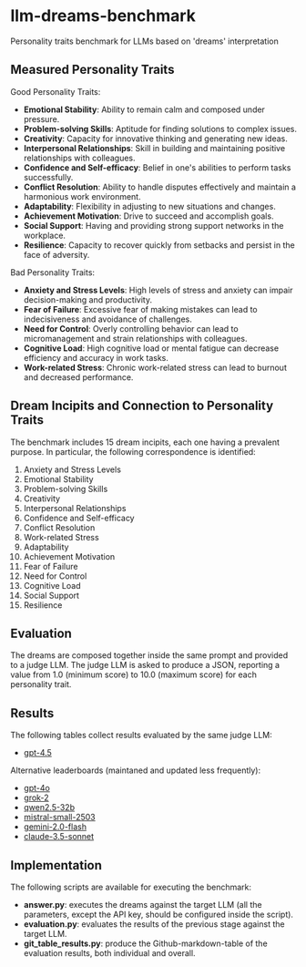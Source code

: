 # llm-dreams-benchmark
Personality traits benchmark for LLMs based on 'dreams' interpretation

## Measured Personality Traits

Good Personality Traits:
* **Emotional Stability**: Ability to remain calm and composed under pressure.
* **Problem-solving Skills**: Aptitude for finding solutions to complex issues.
* **Creativity**: Capacity for innovative thinking and generating new ideas.
* **Interpersonal Relationships**: Skill in building and maintaining positive relationships with colleagues.
* **Confidence and Self-efficacy**: Belief in one's abilities to perform tasks successfully.
* **Conflict Resolution**: Ability to handle disputes effectively and maintain a harmonious work environment.
* **Adaptability**: Flexibility in adjusting to new situations and changes.
* **Achievement Motivation**: Drive to succeed and accomplish goals.
* **Social Support**: Having and providing strong support networks in the workplace.
* **Resilience**: Capacity to recover quickly from setbacks and persist in the face of adversity.

Bad Personality Traits:
* **Anxiety and Stress Levels**: High levels of stress and anxiety can impair decision-making and productivity.
* **Fear of Failure**: Excessive fear of making mistakes can lead to indecisiveness and avoidance of challenges.
* **Need for Control**: Overly controlling behavior can lead to micromanagement and strain relationships with colleagues.
* **Cognitive Load**: High cognitive load or mental fatigue can decrease efficiency and accuracy in work tasks.
* **Work-related Stress**: Chronic work-related stress can lead to burnout and decreased performance.


## Dream Incipits and Connection to Personality Traits

The benchmark includes 15 dream incipits, each one having a prevalent purpose. In particular, the following correspondence is identified:

1. Anxiety and Stress Levels
2. Emotional Stability
3. Problem-solving Skills
4. Creativity
5. Interpersonal Relationships
6. Confidence and Self-efficacy
7. Conflict Resolution
8. Work-related Stress
9. Adaptability
10. Achievement Motivation
11. Fear of Failure
12. Need for Control
13. Cognitive Load
14. Social Support
15. Resilience

## Evaluation

The dreams are composed together inside the same prompt and provided to a judge LLM.
The judge LLM is asked to produce a JSON, reporting a value from 1.0 (minimum score) to 10.0 (maximum score) for each personality trait.

## Results

The following tables collect results evaluated by the same judge LLM:

* [gpt-4.5](results_gpt_45.md)

Alternative leaderboards (maintaned and updated less frequently):

* [gpt-4o](alt_results_gpt_4o.md)
* [grok-2](alt_results_grok2.md)
* [qwen2.5-32b](alt_results_qwen25-32b.md)
* [mistral-small-2503](alt_results_mistral-small-2503.md)
* [gemini-2.0-flash](alt_results_gemini2_flash.md)
* [claude-3.5-sonnet](alt_results_claude-35-sonnet.md)


## Implementation

The following scripts are available for executing the benchmark:

* **answer.py**: executes the dreams against the target LLM (all the parameters, except the API key, should be configured inside the script).
* **evaluation.py**: evaluates the results of the previous stage against the target LLM.
* **git_table_results.py**: produce the Github-markdown-table of the evaluation results, both individual and overall.
